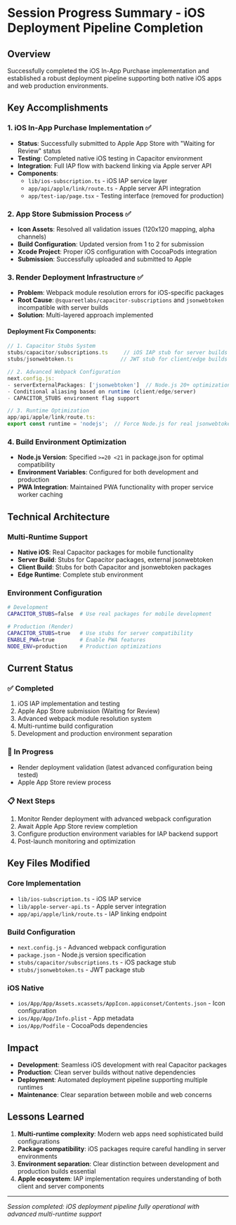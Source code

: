 # Session Progress Summary - iOS Deployment Pipeline Completion

## Overview
Successfully completed the iOS In-App Purchase implementation and established a robust deployment pipeline supporting both native iOS apps and web production environments.

## Key Accomplishments

### 1. iOS In-App Purchase Implementation ✅
- **Status**: Successfully submitted to Apple App Store with "Waiting for Review" status
- **Testing**: Completed native iOS testing in Capacitor environment
- **Integration**: Full IAP flow with backend linking via Apple server API
- **Components**:
  - `lib/ios-subscription.ts` - iOS IAP service layer
  - `app/api/apple/link/route.ts` - Apple server API integration
  - `app/test-iap/page.tsx` - Testing interface (removed for production)

### 2. App Store Submission Process ✅
- **Icon Assets**: Resolved all validation issues (120x120 mapping, alpha channels)
- **Build Configuration**: Updated version from 1 to 2 for submission
- **Xcode Project**: Proper iOS configuration with CocoaPods integration
- **Submission**: Successfully uploaded and submitted to Apple

### 3. Render Deployment Infrastructure ✅
- **Problem**: Webpack module resolution errors for iOS-specific packages
- **Root Cause**: `@squareetlabs/capacitor-subscriptions` and `jsonwebtoken` incompatible with server builds
- **Solution**: Multi-layered approach implemented

#### Deployment Fix Components:
```javascript
// 1. Capacitor Stubs System
stubs/capacitor/subscriptions.ts     // iOS IAP stub for server builds
stubs/jsonwebtoken.ts               // JWT stub for client/edge builds

// 2. Advanced Webpack Configuration
next.config.js:
- serverExternalPackages: ['jsonwebtoken']  // Node.js 20+ optimization
- Conditional aliasing based on runtime (client/edge/server)
- CAPACITOR_STUBS environment flag support

// 3. Runtime Optimization
app/api/apple/link/route.ts:
export const runtime = 'nodejs';  // Force Node.js for real jsonwebtoken access
```

### 4. Build Environment Optimization
- **Node.js Version**: Specified `>=20 <21` in package.json for optimal compatibility
- **Environment Variables**: Configured for both development and production
- **PWA Integration**: Maintained PWA functionality with proper service worker caching

## Technical Architecture

### Multi-Runtime Support
- **Native iOS**: Real Capacitor packages for mobile functionality
- **Server Build**: Stubs for Capacitor packages, external jsonwebtoken
- **Client Build**: Stubs for both Capacitor and jsonwebtoken packages
- **Edge Runtime**: Complete stub environment

### Environment Configuration
```bash
# Development
CAPACITOR_STUBS=false  # Use real packages for mobile development

# Production (Render)
CAPACITOR_STUBS=true   # Use stubs for server compatibility
ENABLE_PWA=true        # Enable PWA features
NODE_ENV=production    # Production optimizations
```

## Current Status

### ✅ Completed
1. iOS IAP implementation and testing
2. Apple App Store submission (Waiting for Review)
3. Advanced webpack module resolution system
4. Multi-runtime build configuration
5. Development and production environment separation

### 🔄 In Progress
- Render deployment validation (latest advanced configuration being tested)
- Apple App Store review process

### 📋 Next Steps
1. Monitor Render deployment with advanced webpack configuration
2. Await Apple App Store review completion
3. Configure production environment variables for IAP backend support
4. Post-launch monitoring and optimization

## Key Files Modified

### Core Implementation
- `lib/ios-subscription.ts` - iOS IAP service
- `lib/apple-server-api.ts` - Apple server integration
- `app/api/apple/link/route.ts` - IAP linking endpoint

### Build Configuration
- `next.config.js` - Advanced webpack configuration
- `package.json` - Node.js version specification
- `stubs/capacitor/subscriptions.ts` - iOS package stub
- `stubs/jsonwebtoken.ts` - JWT package stub

### iOS Native
- `ios/App/App/Assets.xcassets/AppIcon.appiconset/Contents.json` - Icon configuration
- `ios/App/App/Info.plist` - App metadata
- `ios/App/Podfile` - CocoaPods dependencies

## Impact
- **Development**: Seamless iOS development with real Capacitor packages
- **Production**: Clean server builds without native dependencies
- **Deployment**: Automated deployment pipeline supporting multiple runtimes
- **Maintenance**: Clear separation between mobile and web concerns

## Lessons Learned
1. **Multi-runtime complexity**: Modern web apps need sophisticated build configurations
2. **Package compatibility**: iOS packages require careful handling in server environments
3. **Environment separation**: Clear distinction between development and production builds essential
4. **Apple ecosystem**: IAP implementation requires understanding of both client and server components

---
*Session completed: iOS deployment pipeline fully operational with advanced multi-runtime support*